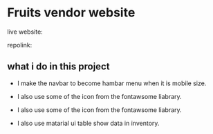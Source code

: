 # Fruits vendor website

live website:

repolink:

## what i do in this project

- I make the navbar to become hambar menu when it is mobile size.
- I also use some of the icon from the fontawsome liabrary.

- I also use some of the icon from the fontawsome liabrary.

- I also use matarial ui table show data in inventory.
